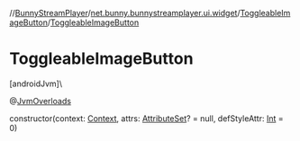 //[BunnyStreamPlayer](../../../index.md)/[net.bunny.bunnystreamplayer.ui.widget](../index.md)/[ToggleableImageButton](index.md)/[ToggleableImageButton](-toggleable-image-button.md)

# ToggleableImageButton

[androidJvm]\

@[JvmOverloads](https://kotlinlang.org/api/core/kotlin-stdlib/kotlin.jvm/-jvm-overloads/index.html)

constructor(context: [Context](https://developer.android.com/reference/kotlin/android/content/Context.html), attrs: [AttributeSet](https://developer.android.com/reference/kotlin/android/util/AttributeSet.html)? = null, defStyleAttr: [Int](https://kotlinlang.org/api/core/kotlin-stdlib/kotlin/-int/index.html) = 0)